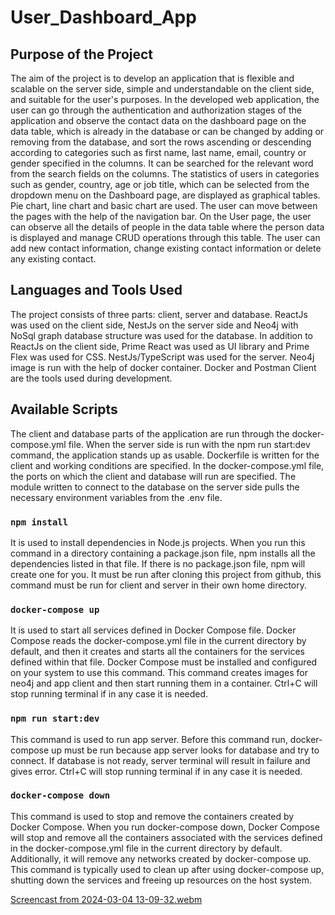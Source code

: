 # User_Dashboard_App

## Purpose of the Project

The aim of the project is to develop an application that is flexible and scalable on the server side,
simple and understandable on the client side, and suitable for the user's purposes. In the developed web application, the user can go through the authentication
and authorization stages of the application and observe the contact data on the dashboard page on the data table, which is already in the database or can be 
changed by adding or removing from the database, and sort the rows ascending or descending according to categories such as first name, last name, email, country
or gender specified in the columns. It can be searched for the relevant word from the search fields on the columns. The statistics of users in categories such as
gender, country, age or job title, which can be selected from the dropdown menu on the Dashboard page, are displayed as graphical tables. Pie chart, line chart 
and basic chart are used. The user can move between the pages with the help of the navigation bar. On the User page, the user can observe all the details of people
in the data table where the person data is displayed and manage CRUD operations through this table. The user can add new contact information, change existing 
contact information or delete any existing contact.

## Languages and Tools Used

The project consists of three parts: client, server and database. ReactJs was used on the client side, NestJs on the server side and Neo4j with NoSql graph database
structure was used for the database. In addition to ReactJs on the client side, Prime React was used as UI library and Prime Flex was used for CSS. NestJs/TypeScript
was used for the server. Neo4j image is run with the help of docker container. Docker and Postman Client are the tools used during development.

## Available Scripts

The client and database parts of the application are run through the docker-compose.yml file. When the server side is run with the npm run start:dev command, the
application stands up as usable. Dockerfile is written for the client and working conditions are specified. In the docker-compose.yml file, the ports on which the
client and database will run are specified. The module written to connect to the database on the server side pulls the necessary environment variables from the .env file.

### `npm install`

It is used to install dependencies in Node.js projects. When you run this command in a directory containing a package.json file, npm installs all the 
dependencies listed in that file. If there is no package.json file, npm will create one for you. It must be run after cloning this project from github, this command 
must be run for client and server in their own home directory.

### `docker-compose up`

It is used to start all services defined in Docker Compose file. Docker Compose reads the docker-compose.yml file in the current directory by default, and then it 
creates and starts all the containers for the services defined within that file. Docker Compose must be installed and configured on your system to use this command.
This command creates images for neo4j and app client and then start running them in a container. Ctrl+C will stop running terminal if in any case it is needed.

### `npm run start:dev`

This command is used to run app server. Before this command run, docker-compose up must be run because app server looks for database and try to connect. If database
is not ready, server terminal will result in failure and gives error. Ctrl+C will stop running terminal if in any case it is needed.

### `docker-compose down`

This command is used to stop and remove the containers created by Docker Compose. When you run docker-compose down, Docker Compose will stop and remove all the 
containers associated with the services defined in the docker-compose.yml file in the current directory by default. Additionally, it will remove any networks created
by docker-compose up. This command is typically used to clean up after using docker-compose up, shutting down the services and freeing up resources on the host system.


[Screencast from 2024-03-04 13-09-32.webm](https://github.com/davutD/user-dashboard-app/assets/124710876/c2a98fcb-e5f5-4611-9049-dc82277b8d04)



